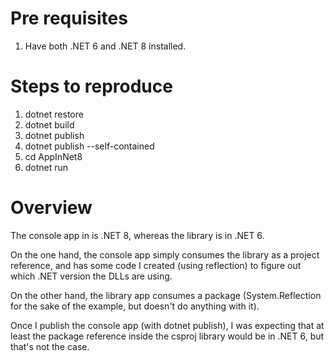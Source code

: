 # Pre requisites
1. Have both .NET 6 and .NET 8 installed.

# Steps to reproduce
1. dotnet restore
2. dotnet build
3. dotnet publish
4. dotnet publish --self-contained
5. cd AppInNet8
6. dotnet run

# Overview
The console app in is .NET 8, whereas the library is in .NET 6.

On the one hand, the console app simply consumes the library as a project reference, and has some code I created (using reflection) to figure out which .NET version the DLLs are using.

On the other hand, the library app consumes a package (System.Reflection for the sake of the example, but doesn't do anything with it).

Once I publish the console app (with dotnet publish), I was expecting that at least the package reference inside the csproj library would be in .NET 6, but that's not the case.
